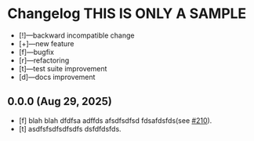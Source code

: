 # Changelog THIS IS ONLY A SAMPLE

-   [!]—backward incompatible change
-   [+]—new feature
-   [f]—bugfix
-   [r]—refactoring
-   [t]—test suite improvement
-   [d]—docs improvement


## 0.0.0 (Aug 29, 2025)

-   [f] blah blah dfdfsa adffds afsdfsdfsd fdsafdsfds(see [#210](https://github.com/xxxxxxx)).
-   [t] asdfsfsdfsdfsdfs dsfdfdsfds.
